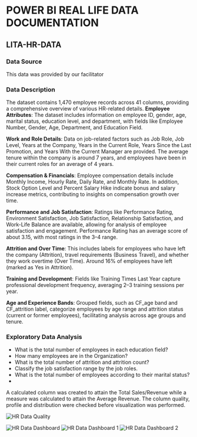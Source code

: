# POWER BI REAL LIFE DATA DOCUMENTATION

## LITA-HR-DATA

### Data Source
This data was provided by our facilitator

### Data Description
   The dataset contains 1,470 employee records across 41 columns, providing a comprehensive overview of various HR-related details.
**Employee Attributes**: The dataset includes information on employee ID, gender, age, marital status, education level, and department, with fields like Employee Number, Gender, Age, Department, and Education Field.

**Work and Role Details**: Data on job-related factors such as Job Role, Job Level, Years at the Company, Years in the Current Role, Years Since the Last Promotion, and Years With the Current Manager are provided. The average tenure within the company is around 7 years, and employees have been in their current roles for an average of 4 years.

**Compensation & Financials**: Employee compensation details include Monthly Income, Hourly Rate, Daily Rate, and Monthly Rate. In addition, Stock Option Level and Percent Salary Hike indicate bonus and salary increase metrics, contributing to insights on compensation growth over time.

**Performance and Job Satisfaction**: Ratings like Performance Rating, Environment Satisfaction, Job Satisfaction, Relationship Satisfaction, and Work-Life Balance are available, allowing for analysis of employee satisfaction and engagement. Performance Rating has an average score of about 3.15, with most ratings in the 3–4 range.

**Attrition and Over Time**: This includes labels for employees who have left the company (Attrition), travel requirements (Business Travel), and whether they work overtime (Over Time). Around 16% of employees have left (marked as Yes in Attrition).

**Training and Development**: Fields like Training Times Last Year capture professional development frequency, averaging 2–3 training sessions per year.

**Age and Experience Bands**: Grouped fields, such as CF_age band and CF_attrition label, categorize employees by age range and attrition status (current or former employees), facilitating analysis across age groups and tenure.

### Exploratory Data Analysis
* What is the total number of employees in each education field?
* How many employees are in the Organization?
* What is the total number of attrition and attrition count?
* Classify the job satisfaction range by the job roles.
* What is the total number of employees according to their marital status?
* 






 A calculated column was created to attain the Total Sales/Revenue while a measure was calculated to attain the Average Revenue. The column quality, profile and distribution were checked before visualization was performed.


![HR Data Quality](https://github.com/user-attachments/assets/b1572af7-7a1e-4f38-9e40-2be9596a38f6)


![HR Data Dashboard](https://github.com/user-attachments/assets/e99b5be7-39a3-465c-b39e-9d1c30046f82)
![HR Data Dashboard 1](https://github.com/user-attachments/assets/270a4379-573c-4e81-a36f-10b3528c0ce1)
![HR Data Dashboard 2](https://github.com/user-attachments/assets/0e6ab1ad-1212-494a-9844-2248c2c1ea3c)






